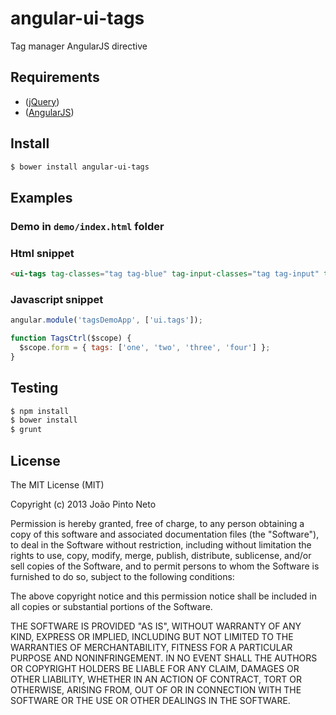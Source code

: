 angular-ui-tags
===============

Tag manager AngularJS directive

## Requirements
- ([jQuery](http://arshaw.com/js/fullcalendar-1.5.3/fullcalendar/gcal.js))
- ([AngularJS](http://code.angularjs.org/1.0.7/angular.js))

## Install

```bash
$ bower install angular-ui-tags
```


## Examples

### Demo in `demo/index.html` folder

### Html snippet

```html
<ui-tags tag-classes="tag tag-blue" tag-input-classes="tag tag-input" tag-lightness="white" tag-input-lightness="black" class="row-fluid tags-bucket" tags="form.tags"></ui-tags>
```
### Javascript snippet
```javascript
angular.module('tagsDemoApp', ['ui.tags']);

function TagsCtrl($scope) {
  $scope.form = { tags: ['one', 'two', 'three', 'four'] };
}
```

## Testing

```bash
$ npm install
$ bower install
$ grunt
```

## License
The MIT License (MIT)

Copyright (c) 2013 João Pinto Neto

Permission is hereby granted, free of charge, to any person obtaining a copy
of this software and associated documentation files (the "Software"), to deal
in the Software without restriction, including without limitation the rights
to use, copy, modify, merge, publish, distribute, sublicense, and/or sell
copies of the Software, and to permit persons to whom the Software is
furnished to do so, subject to the following conditions:

The above copyright notice and this permission notice shall be included in
all copies or substantial portions of the Software.

THE SOFTWARE IS PROVIDED "AS IS", WITHOUT WARRANTY OF ANY KIND, EXPRESS OR
IMPLIED, INCLUDING BUT NOT LIMITED TO THE WARRANTIES OF MERCHANTABILITY,
FITNESS FOR A PARTICULAR PURPOSE AND NONINFRINGEMENT. IN NO EVENT SHALL THE
AUTHORS OR COPYRIGHT HOLDERS BE LIABLE FOR ANY CLAIM, DAMAGES OR OTHER
LIABILITY, WHETHER IN AN ACTION OF CONTRACT, TORT OR OTHERWISE, ARISING FROM,
OUT OF OR IN CONNECTION WITH THE SOFTWARE OR THE USE OR OTHER DEALINGS IN
THE SOFTWARE.
